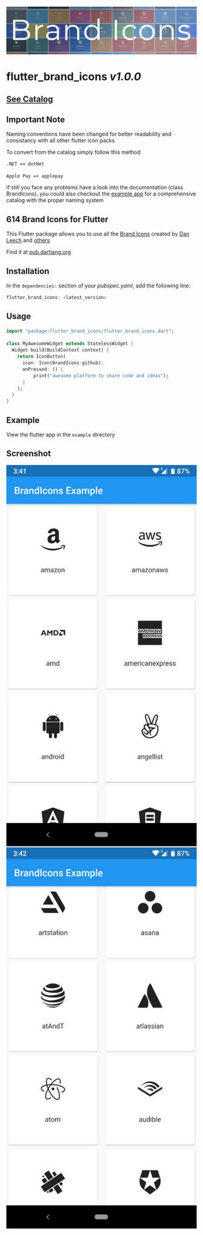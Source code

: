 ![repo-header](github_assets/header.jpg)

# flutter_brand_icons _v1.0.0_

## [See Catalog](https://simpleicons.org/)

## **Important Note**

Naming conventions have been changed for better readability and consistancy with all other flutter icon packs

To convert from the catalog simply follow this method

```
.NET => dotNet

Apple Pay => applepay
```

if still you face any problems have a look into the documentation (class BrandIcons), you could also checkout the [example app](https://pub.dev/packages/flutter_brand_icons#-example-tab-) for a comprehensive catalog with the proper naming system

## **614 Brand Icons for Flutter**

This Flutter package allows you to use all the [Brand Icons](https://simpleicons.org/) created by [Dan Leech](https://twitter.com/bathtype) and [others](https://github.com/orgs/simple-icons/people)

Find it at [pub.dartlang.org](https://pub.dev/packages/flutter_brand_icons)

## Installation

In the `dependencies:` section of your _pubspec.yaml_, add the following line:

```dart
flutter_brand_icons: <latest_version>
```

## Usage

```dart
import "package:flutter_brand_icons/flutter_brand_icons.dart";

class MyAwesomeWidget extends StatelessWidget {
  Widget build(BuildContext context) {
    return IconButton(
      icon: Icon(BrandIcons.github),
      onPressed: () {
          print("awesome platform to share code and ideas");
      }
    );
  }
}
```

## Example

View the flutter app in the `example` directory

## Screenshot

![screenshot-1](github_assets/screenshot_1.jpg)
![screenshot-2](github_assets/screenshot_2.jpg)